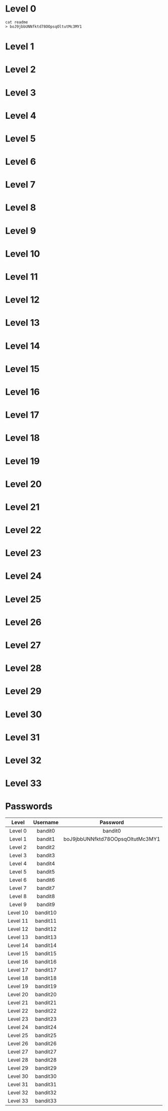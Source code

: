 # Level 0
```
cat readme
> boJ9jbbUNNfktd78OOpsqOltutMc3MY1
```


# Level 1

# Level 2

# Level 3

# Level 4

# Level 5

# Level 6

# Level 7

# Level 8

# Level 9

# Level 10

# Level 11

# Level 12

# Level 13

# Level 14

# Level 15

# Level 16

# Level 17

# Level 18

# Level 19

# Level 20

# Level 21

# Level 22

# Level 23

# Level 24

# Level 25

# Level 26

# Level 27

# Level 28

# Level 29

# Level 30

# Level 31

# Level 32

# Level 33

# Passwords

| Level    | Username |Password|
|:--------:|:--------:|:-------------:|
| Level 0  | bandit0  | bandit0 |
| Level 1  | bandit1  |  boJ9jbbUNNfktd78OOpsqOltutMc3MY1 |
| Level 2  | bandit2  | |
| Level 3  | bandit3  | |
| Level 4  | bandit4  | |
| Level 5  | bandit5  | |
| Level 6  | bandit6  | |
| Level 7  | bandit7  | |
| Level 8  | bandit8  | |
| Level 9  | bandit9  | |
| Level 10 | bandit10 | |
| Level 11 | bandit11 | |
| Level 12 | bandit12 | |
| Level 13 | bandit13 | |
| Level 14 | bandit14 | |
| Level 15 | bandit15 | |
| Level 16 | bandit16 | |
| Level 17 | bandit17 | |
| Level 18 | bandit18 | |
| Level 19 | bandit19 | |
| Level 20 | bandit20 | |
| Level 21 | bandit21 | |
| Level 22 | bandit22 | |
| Level 23 | bandit23 | |
| Level 24 | bandit24 | |
| Level 25 | bandit25 | |
| Level 26 | bandit26 | |
| Level 27 | bandit27 | |
| Level 28 | bandit28 | |
| Level 29 | bandit29 | |
| Level 30 | bandit30 | |
| Level 31 | bandit31 | |
| Level 32 | bandit32 | |
| Level 33 | bandit33 | |
